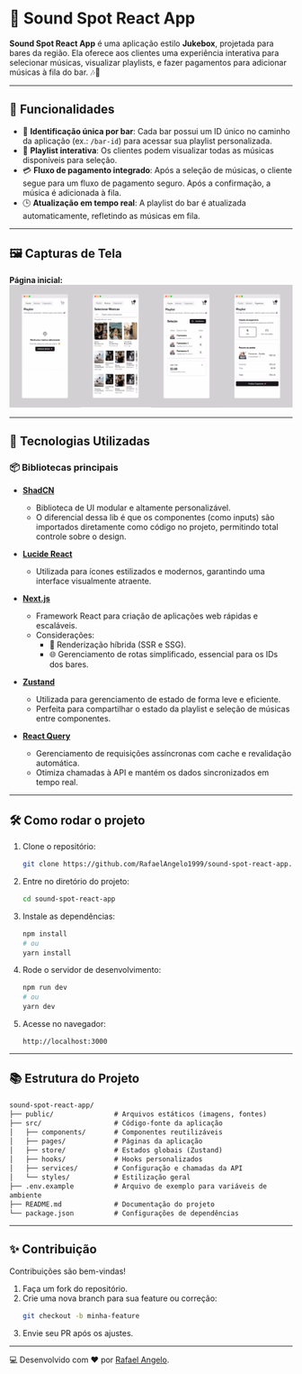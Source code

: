 # 🎵 Sound Spot React App

**Sound Spot React App** é uma aplicação estilo **Jukebox**, projetada para bares da região. Ela oferece aos clientes uma experiência interativa para selecionar músicas, visualizar playlists, e fazer pagamentos para adicionar músicas à fila do bar. 🎶🍻  

---

## 🌟 **Funcionalidades**
- 🚩 **Identificação única por bar**: Cada bar possui um ID único no caminho da aplicação (ex.: `/bar-id`) para acessar sua playlist personalizada.
- 📜 **Playlist interativa**: Os clientes podem visualizar todas as músicas disponíveis para seleção.
- 💳 **Fluxo de pagamento integrado**: Após a seleção de músicas, o cliente segue para um fluxo de pagamento seguro. Após a confirmação, a música é adicionada à fila.
- 🕒 **Atualização em tempo real**: A playlist do bar é atualizada automaticamente, refletindo as músicas em fila.

---

## 🖼️ **Capturas de Tela**
**Página inicial:**  
![Página inicial](https://raw.githubusercontent.com/RafaelAngelo1999/sound-spot-react-app/refs/heads/main/public/assets/app.jpg)

---

## 🚀 **Tecnologias Utilizadas**

### 📦 **Bibliotecas principais**
- **[ShadCN](https://shadcn.dev/)**  
  - Biblioteca de UI modular e altamente personalizável.  
  - O diferencial dessa lib é que os componentes (como inputs) são importados diretamente como código no projeto, permitindo total controle sobre o design.  

- **[Lucide React](https://lucide.dev/)**  
  - Utilizada para ícones estilizados e modernos, garantindo uma interface visualmente atraente.  

- **[Next.js](https://nextjs.org/)**  
  - Framework React para criação de aplicações web rápidas e escaláveis.  
  - Considerações:  
    - 🚀 Renderização híbrida (SSR e SSG).  
    - 🌐 Gerenciamento de rotas simplificado, essencial para os IDs dos bares.  

- **[Zustand](https://zustand-demo.pmnd.rs/)**  
  - Utilizada para gerenciamento de estado de forma leve e eficiente.  
  - Perfeita para compartilhar o estado da playlist e seleção de músicas entre componentes.  

- **[React Query](https://tanstack.com/query/latest)**  
  - Gerenciamento de requisições assíncronas com cache e revalidação automática.  
  - Otimiza chamadas à API e mantém os dados sincronizados em tempo real.  

---

## 🛠️ **Como rodar o projeto**
1. Clone o repositório:
   ```bash
   git clone https://github.com/RafaelAngelo1999/sound-spot-react-app.git
   ```
2. Entre no diretório do projeto:
   ```bash
   cd sound-spot-react-app
   ```
3. Instale as dependências:
   ```bash
   npm install
   # ou
   yarn install
   ```
4. Rode o servidor de desenvolvimento:
   ```bash
   npm run dev
   # ou
   yarn dev
   ```
5. Acesse no navegador:
   ```
   http://localhost:3000
   ```

---

## 📚 **Estrutura do Projeto**
```plaintext
sound-spot-react-app/
├── public/               # Arquivos estáticos (imagens, fontes)
├── src/                  # Código-fonte da aplicação
│   ├── components/       # Componentes reutilizáveis
│   ├── pages/            # Páginas da aplicação
│   ├── store/            # Estados globais (Zustand)
│   ├── hooks/            # Hooks personalizados
│   ├── services/         # Configuração e chamadas da API
│   └── styles/           # Estilização geral
├── .env.example          # Arquivo de exemplo para variáveis de ambiente
├── README.md             # Documentação do projeto
└── package.json          # Configurações de dependências
```

---

## ✨ **Contribuição**
Contribuições são bem-vindas!  
1. Faça um fork do repositório.  
2. Crie uma nova branch para sua feature ou correção:  
   ```bash
   git checkout -b minha-feature
   ```
3. Envie seu PR após os ajustes.

---

💻 Desenvolvido com ❤️ por [Rafael Angelo](https://github.com/RafaelAngelo1999).
